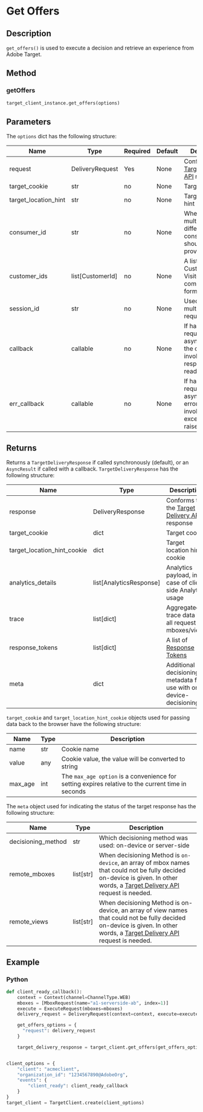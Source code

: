 # Get Offers

## Description

`get_offers()` is used to execute a decision and retrieve an experience from Adobe Target.


## Method

<CodeBlock slots="heading, code" repeat="1" languages="python" />

### getOffers

```python
target_client_instance.get_offers(options)
```

## Parameters

The `options` dict has the following structure:

|Name|Type|Required|Default|Description|
| --- | --- | --- | --- | --- |
|request|DeliveryRequest|Yes|None|Conforms to the [Target Delivery API](/src/pages/implement/delivery-api/index.md) request|
|target_cookie|str|no|None|Target cookie|
|target_location_hint|str|no|None|Target location hint|
|consumer_id|str|no|None|When stitching multiple calls, different consumer IDs should be provided|
|customer_ids|list[CustomerId]|no|None|A list of Customer Ids in VisitorId-compatible format|
|session_id|str|no|None|Used for linking multiple requests|
|callback|callable|no|None|If handling request asynchronously, the callback is invoked when response is ready|
|err_callback|callable|no|None|If handling request asynchronously, error callback is invoked when exception is raised|

## Returns

Returns a `TargetDeliveryResponse` if called synchronously (default), or an `AsyncResult` if called with a callback. `TargetDeliveryResponse` has the following structure:

|Name|Type|Description|
| --- | --- | --- |
|response|DeliveryResponse|Conforms to the [Target Delivery API](/src/pages/implement/delivery-api/index.md) response|
|target_cookie|dict|Target cookie|
|target_location_hint_cookie|dict|Target location hint cookie|
|analytics_details|list[AnalyticsResponse]|Analytics payload, in case of client side Analytics usage|
|trace|list[dict]|Aggregated trace data for all request mboxes/views|
|response_tokens|list[dict]|A list of ​[Response Tokens](https://experienceleague.adobe.com/docs/target/using/administer/response-tokens.html)|
|meta|dict|Additional decisioning metadata for use with on-device-decisioning|

`target_cookie` and `target_location_hint_cookie` objects used for passing data back to the browser have the following structure:

|Name|Type|Description|
| --- | --- | --- |
|name|str|Cookie name|
|value|any|Cookie value, the value will be converted to string|
|max_age|int|The `max_age option` is a convenience for setting expires relative to the current time in seconds|

The `meta` object used for indicating the status of the target response has the following structure:

|Name|Type|Description|
| --- | --- | --- |
|decisioning_method|str|Which decisioning method was used: on-device or server-side|
|remote_mboxes|list[str]|When decisioning Method is `on-device`, an array of mbox names that could not be fully decided on-device is given. In other words, a [Target Delivery API](/src/pages/implement/delivery-api/index.md) request is needed.
|remote_views|list[str]|When decisioning Method is on-device, an array of view names that could not be fully decided on-device is given. In other words, a [Target Delivery API](/src/pages/implement/delivery-api/index.md) request is needed.|

## Example

<CodeBlock slots="heading, code" repeat="1" languages="python" />

### Python

```python
def client_ready_callback():
    context = Context(channel=ChannelType.WEB)
    mboxes = [MboxRequest(name="a1-serverside-ab", index=1)]
    execute = ExecuteRequest(mboxes=mboxes)
    delivery_request = DeliveryRequest(context=context, execute=execute)

    get_offers_options = {
      "request": delivery_request
    }

    target_delivery_response = target_client.get_offers(get_offers_options)


client_options = {
    "client": "acmeclient",
    "organization_id": "1234567890@AdobeOrg",
    "events": {
        "client_ready": client_ready_callback
    }
}
target_client = TargetClient.create(client_options)
```